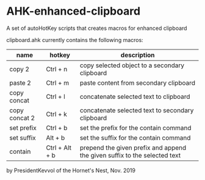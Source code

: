 # AHK-enhanced-clipboard
A set of autoHotKey scripts that creates macros for enhanced clipboard

clipboard.ahk currently contains the following macros:

|name           |hotkey  |description|
|---------------|--------|---------------------------------------------|
|copy 2         |Ctrl + n|copy selected object to a secondary clipboard|
|paste 2        |Ctrl + m|paste content from secondary clipboard|
|copy concat    |Ctrl + l|concatenate selected text to clipboard|
|copy concat 2  |Ctrl + k|concatenate selected text to secondary clipboard|
|set prefix     |Ctrl + b|set the prefix for the contain command|
|set suffix     |Alt + b |set the suffix for the contain command|
|contain        |Ctrl + Alt + b|prepend the given prefix and append the given suffix to the selected text|

by PresidentKevvol of the Hornet's Nest, Nov. 2019